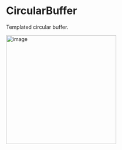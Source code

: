 # CircularBuffer
Templated circular buffer.

<img width="300" height="297" alt="image" src="https://github.com/user-attachments/assets/6af76271-ec80-4f7c-872a-b300bff0d6ed" />
